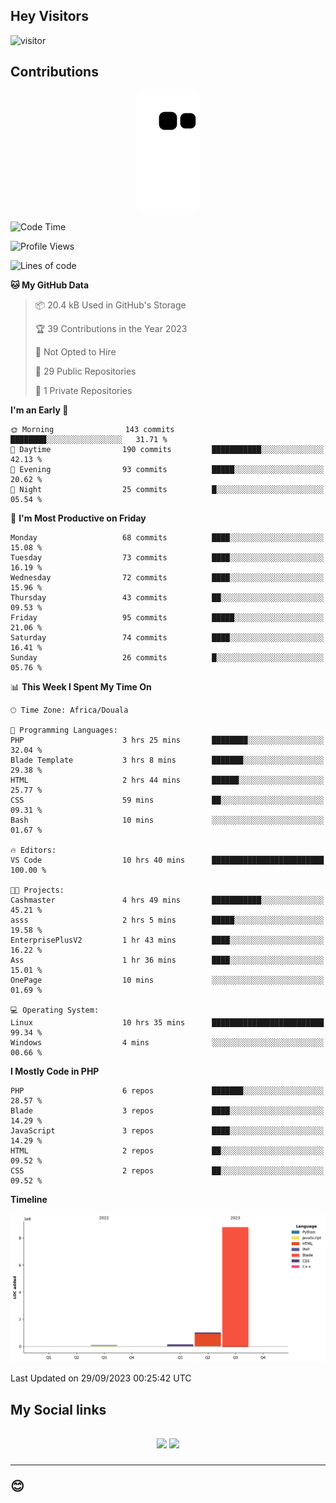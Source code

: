## Hey Visitors
![visitor](https://profile-counter.glitch.me/Fotsingboris/count.svg)

## Contributions
<p align="center">
  <img src="https://raw.githubusercontent.com/Fotsingboris/Fotsingboris/output/github-contribution-grid-snake.svg" />
</p>

<!--START_SECTION:waka-->
![Code Time](http://img.shields.io/badge/Code%20Time-663%20hrs%2053%20mins-blue)

![Profile Views](http://img.shields.io/badge/Profile%20Views-0-blue)

![Lines of code](https://img.shields.io/badge/From%20Hello%20World%20I%27ve%20Written-10.0%20million%20lines%20of%20code-blue)

**🐱 My GitHub Data** 

> 📦 20.4 kB Used in GitHub's Storage 
 > 
> 🏆 39 Contributions in the Year 2023
 > 
> 🚫 Not Opted to Hire
 > 
> 📜 29 Public Repositories 
 > 
> 🔑 1 Private Repositories 
 > 
**I'm an Early 🐤** 

```text
🌞 Morning                143 commits         ████████░░░░░░░░░░░░░░░░░   31.71 % 
🌆 Daytime                190 commits         ███████████░░░░░░░░░░░░░░   42.13 % 
🌃 Evening                93 commits          █████░░░░░░░░░░░░░░░░░░░░   20.62 % 
🌙 Night                  25 commits          █░░░░░░░░░░░░░░░░░░░░░░░░   05.54 % 
```
📅 **I'm Most Productive on Friday** 

```text
Monday                   68 commits          ████░░░░░░░░░░░░░░░░░░░░░   15.08 % 
Tuesday                  73 commits          ████░░░░░░░░░░░░░░░░░░░░░   16.19 % 
Wednesday                72 commits          ████░░░░░░░░░░░░░░░░░░░░░   15.96 % 
Thursday                 43 commits          ██░░░░░░░░░░░░░░░░░░░░░░░   09.53 % 
Friday                   95 commits          █████░░░░░░░░░░░░░░░░░░░░   21.06 % 
Saturday                 74 commits          ████░░░░░░░░░░░░░░░░░░░░░   16.41 % 
Sunday                   26 commits          █░░░░░░░░░░░░░░░░░░░░░░░░   05.76 % 
```


📊 **This Week I Spent My Time On** 

```text
🕑︎ Time Zone: Africa/Douala

💬 Programming Languages: 
PHP                      3 hrs 25 mins       ████████░░░░░░░░░░░░░░░░░   32.04 % 
Blade Template           3 hrs 8 mins        ███████░░░░░░░░░░░░░░░░░░   29.38 % 
HTML                     2 hrs 44 mins       ██████░░░░░░░░░░░░░░░░░░░   25.77 % 
CSS                      59 mins             ██░░░░░░░░░░░░░░░░░░░░░░░   09.31 % 
Bash                     10 mins             ░░░░░░░░░░░░░░░░░░░░░░░░░   01.67 % 

🔥 Editors: 
VS Code                  10 hrs 40 mins      █████████████████████████   100.00 % 

🐱‍💻 Projects: 
Cashmaster               4 hrs 49 mins       ███████████░░░░░░░░░░░░░░   45.21 % 
asss                     2 hrs 5 mins        █████░░░░░░░░░░░░░░░░░░░░   19.58 % 
EnterprisePlusV2         1 hr 43 mins        ████░░░░░░░░░░░░░░░░░░░░░   16.22 % 
Ass                      1 hr 36 mins        ████░░░░░░░░░░░░░░░░░░░░░   15.01 % 
OnePage                  10 mins             ░░░░░░░░░░░░░░░░░░░░░░░░░   01.69 % 

💻 Operating System: 
Linux                    10 hrs 35 mins      █████████████████████████   99.34 % 
Windows                  4 mins              ░░░░░░░░░░░░░░░░░░░░░░░░░   00.66 % 
```

**I Mostly Code in PHP** 

```text
PHP                      6 repos             ███████░░░░░░░░░░░░░░░░░░   28.57 % 
Blade                    3 repos             ████░░░░░░░░░░░░░░░░░░░░░   14.29 % 
JavaScript               3 repos             ████░░░░░░░░░░░░░░░░░░░░░   14.29 % 
HTML                     2 repos             ██░░░░░░░░░░░░░░░░░░░░░░░   09.52 % 
CSS                      2 repos             ██░░░░░░░░░░░░░░░░░░░░░░░   09.52 % 
```



**Timeline**

![Lines of Code chart](https://raw.githubusercontent.com/Fotsingboris/Fotsingboris/main/assets/bar_graph.png)


 Last Updated on 29/09/2023 00:25:42 UTC
<!--END_SECTION:waka-->

<h2>My Social links <h2>
<p align="center">
   <a href="https://linkedin.com/in/Fotsingboris-Mathieu"><img src="https://img.shields.io/badge/linkedin-%230077B5.svg?style=for-the-badge&logo=linkedin&logoColor=white"></a>
   <a href="https://instagram.com/Fotsingboris"><img src="https://img.shields.io/badge/instagram-%23E4405F.svg?style=for-the-badge&logo=Instagram&logoColor=white"></a>
  </p>
<hr>
😊
